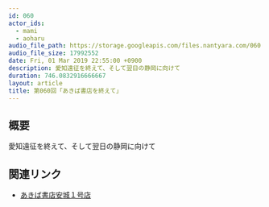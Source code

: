 ```yaml
---
id: 060
actor_ids:
  - mami
  - aoharu
audio_file_path: https://storage.googleapis.com/files.nantyara.com/060.mp3
audio_file_size: 17992552
date: Fri, 01 Mar 2019 22:55:00 +0900
description: 愛知遠征を終えて、そして翌日の静岡に向けて
duration: 746.0832916666667
layout: article
title: 第060回「あきば書店を終えて」
---
```

## 概要

愛知遠征を終えて、そして翌日の静岡に向けて

## 関連リンク

* [あきば書店安城１号店](https://twitter.com/akibasyoten_a1)
